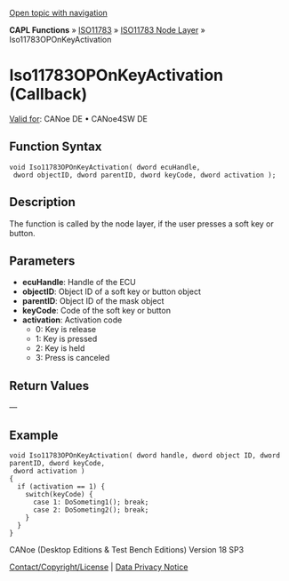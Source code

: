 [Open topic with navigation](../../../../../../CANoeDEFamily.htm#Topics/CAPLFunctions/ISO11783/ISONodeLayer/Functions/CAPLfunctionIso11783OPOnKeyActivation.md)

**CAPL Functions** » [ISO11783](../../CAPLfunctionsISO11783Overview.md) » [ISO11783 Node Layer](../CAPLfunctionsISONLOverview.md) » Iso11783OPOnKeyActivation

# Iso11783OPOnKeyActivation (Callback)

[Valid for](../../../../Shared/FeatureAvailability.md):  CANoe DE • CANoe4SW DE

## Function Syntax

```plaintext
void Iso11783OPOnKeyActivation( dword ecuHandle, 
 dword objectID, dword parentID, dword keyCode, dword activation );
```

## Description

The function is called by the node layer, if the user presses a soft key or button.

## Parameters

- **ecuHandle**: Handle of the ECU
- **objectID**: Object ID of a soft key or button object
- **parentID**: Object ID of the mask object
- **keyCode**: Code of the soft key or button
- **activation**: Activation code
  - 0: Key is release
  - 1: Key is pressed
  - 2: Key is held
  - 3: Press is canceled

## Return Values

—

## Example

```plaintext
void Iso11783OPOnKeyActivation( dword handle, dword object ID, dword parentID, dword keyCode, 
 dword activation )
{
  if (activation == 1) {
    switch(keyCode) {
      case 1: DoSometing1(); break;
      case 2: DoSometing2(); break;
    }
  }
}
```

CANoe (Desktop Editions & Test Bench Editions) Version 18 SP3

[Contact/Copyright/License](../../../../Shared/ContactCopyrightLicense.md) | [Data Privacy Notice](https://www.vector.com/int/en/company/get-info/privacy-policy/)
